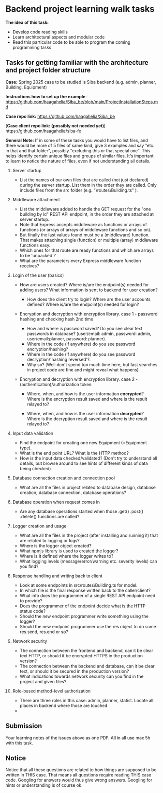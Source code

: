# Backend project learning walk tasks 

**The idea of this task:**

* Develop code reading skills
* Learn architectural aspects and modular code
* Read this particular code to be able to program the coming programming tasks

## Tasks for getting familiar with the architecture and project folder structure

**Case:** Spring 2025 case to be studied is Siba backend (e.g. admin, planner, Building, Equipment)

**Instructions how to set up the example**: https://github.com/haagahelia/Siba_be/blob/main/ProjectInstallationSteps.md 

**Case repo link:** https://github.com/haagahelia/Siba_be

(**Case client repo link: (possibly not needed yet)**) https://github.com/haagahelia/siba-fe

**General Note:** If in some of these tasks you would have to list files, and there would be more of 5 files of same kind, give 3 examples and say "etc. in that and that folder", possibly "excluding this or that special one". This helps identify certain unique files and groups of similar files. It's important to learn to notice the nature of files, even if not understanding all details.
 
1. Server startup

    * List the names of our own files that are called (not just declared) during the server startup. List them in the order they are called. Only include files from the src folder (e.g. "\routes\Building.ts" ).

1. Middleware attachment

    * List the middleware added to handle the GET request for the "one building by id" REST API endpoint, in the order they are attached at server startup.
    * Note that Express accepts middleware as functions or arrays of functions (or arrays of arrays of middleware functions and so on).
    * But finally the last values found must be a (middleware) function. That makes attaching single (function) or multiple (array) middleware functions easy.
    * Which ones for that route are ready functions and which are arrays to be 'unpacked'?
    * What are the parameters every Express middleware function receives?

1. Login of the user (basics)

    * How are users created? Where is/are the endpoint(s) needed for adding users? What information is sent to backend for user creation?

        * How does the client try to login? Where are the user accounts defined? Where is/are the endpoint(s) needed for login?

    * Encryption and decryption with encryption library. case 1 - password hashing and checking hash 2nd time

        * How and where is password saved? Do you see clear text passwords in database? (user/email: admin, password: admin, user/email:planner, password: planner). 
        * Where in the code (if anywhere) do you see password encryption/hashing? 
        * Where in the code (if anywhere) do you see password decryption/'hashing reversed'?. 
        * Why so? (Well don't spend too much time here, but fast searches in project code are fine and might reveal what happens)

    * Encryption and decryption with encryption library. case 2 - (authentication)/authorization token

        * Where, when, and how is the user information **encrypted**? Where is the encryption result saved and where is the result relayed to?

        * Where, when, and how is the user information **decrypted**? Where is the decryption result saved and where is the result relayed to?

1. Input data validation

    * Find the endpoint for creating one new Equipment (=Equipment type). 
    * What is the end point URL? What is the HTTP method? 
    * How is the input data checked/validated? (Don't try to understand all details, but browse around to see hints of different kinds of data being checked)

1. Database connection creation and connection pool

    * What are all the files in project related to database design, database creation, database connection, database operations?

1. Database operation when request comes in

    * Are any database operations started when those .get() .post() .delete() functions are called?

1. Logger creation and usage

    * What are all the files in the project (after installing and running it) that are related to logging or logs?
    * Where is the logger object created? 
    * What npmjs library is used to created the logger? 
    * Where is it defined where the logger writes to?
    * What logging levels (message/error/warning etc. severity levels) can you find?

1. Response handling and writing back to client

    * Look at some endpoints in src\routes\Building.ts for model. 
    * In which file is the final response written back to the caller/client? 
    * What info does the programmer of a single REST API endpoint need to provide? 
    * Does the programmer of the endpoint decide what is the HTTP status code?
    * Should the new endpoint programmer write something using the logger?
    * Should the new endpoint programmer use the res object to do some res.send, res.end or so? 

1. Network security

    * The connection between the frontend and backend, can it be clear text HTTP, or should it be encrypted HTTPS in the production version?
    * The connection between the backend and database, can it be clear text, or should it be secured in the production version?
    * What indications towards network security can you find in the project and given files?

1. Role-based method-level authorization

    * There are three roles in this case: admin, planner, statist. Locate all places in backend where those are touched
    * 

## Submission

Your learning notes of the issues above as one PDF. All in all use max 5h with this task.

## Notice
Notice that all these questions are related to how things are supposed to be written in THIS case. That means all questions require reading THIS case code. Googling for answers would thus give wrong answers. Googling for hints or understanding is of course ok.